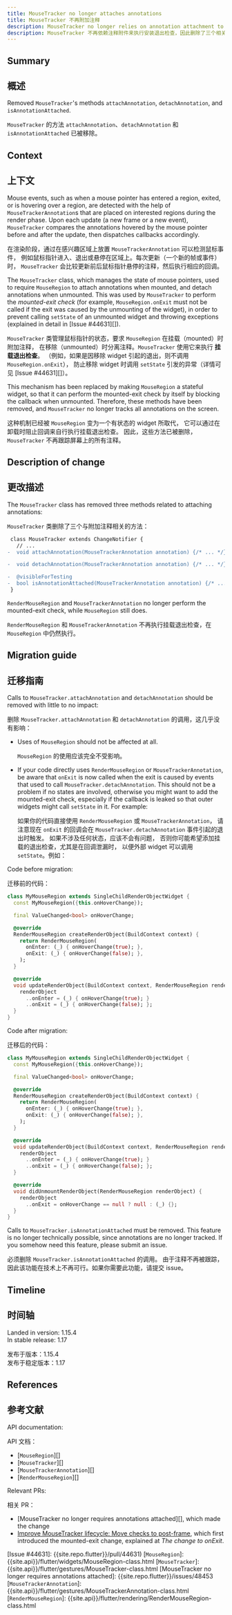 ```yaml
---
title: MouseTracker no longer attaches annotations
title: MouseTracker 不再附加注释
description: MouseTracker no longer relies on annotation attachment to perform the mounted-exit check; therefore, all three related methods are removed.
description: MouseTracker 不再依赖注释附件来执行安装退出检查，因此删除了三个相关方法。
---
```


## Summary

## 概述

Removed `MouseTracker`'s methods `attachAnnotation`,
`detachAnnotation`, and `isAnnotationAttached`.

`MouseTracker` 的方法 `attachAnnotation`、`detachAnnotation` 和 `isAnnotationAttached` 已被移除。

## Context

## 上下文

Mouse events, such as when a mouse pointer has entered a region,
exited, or is hovering over a region, are detected with the help of
`MouseTrackerAnnotation`s that are placed on interested regions
during the render phase. Upon each update (a new frame or a new event),
`MouseTracker` compares the annotations hovered by the mouse
pointer before and after the update, then dispatches
callbacks accordingly.

在渲染阶段，通过在感兴趣区域上放置 `MouseTrackerAnnotation` 可以检测鼠标事件，
例如鼠标指针进入、退出或悬停在区域上。每次更新（一个新的帧或事件）时，
`MouseTracker` 会比较更新前后鼠标指针悬停的注释，然后执行相应的回调。

The `MouseTracker` class, which manages the state of mouse pointers,
used to require `MouseRegion` to attach annotations when mounted,
and detach annotations when unmounted.
This was used by `MouseTracker` to perform the
_mounted-exit check_ (for example, `MouseRegion.onExit`
must not be called if the exit was caused by the unmounting
of the widget), in order to prevent calling `setState`
of an unmounted widget and throwing exceptions (explained
in detail in [Issue #44631][]).

`MouseTracker` 类管理鼠标指针的状态，要求 `MouseRegion` 在挂载（mounted）时附加注释，
在移除（unmounted）时分离注释。`MouseTracker` 使用它来执行 **挂载退出检查**。
（例如，如果是因移除 widget 引起的退出，则不调用 `MouseRegion.onExit`），
防止移除 widget 时调用 `setState` 引发的异常（详情可见 [Issue #44631][]）。

This mechanism has been replaced by making `MouseRegion`
a stateful widget, so that it can perform the mounted-exit
check by itself by blocking the callback when unmounted.
Therefore, these methods have been removed, and `MouseTracker`
no longer tracks all annotations on the screen.

这种机制已经被 `MouseRegion` 变为一个有状态的 widget 所取代，
它可以通过在卸载时阻止回调来自行执行挂载退出检查。
因此，这些方法已被删除，`MouseTracker` 不再跟踪屏幕上的所有注释。

## Description of change

## 更改描述

The `MouseTracker` class has removed three methods related
to attaching annotations:

`MouseTracker` 类删除了三个与附加注释相关的方法：

```diff
 class MouseTracker extends ChangeNotifier {
   // ...
-  void attachAnnotation(MouseTrackerAnnotation annotation) {/* ... */}

-  void detachAnnotation(MouseTrackerAnnotation annotation) {/* ... */}

-  @visibleForTesting
-  bool isAnnotationAttached(MouseTrackerAnnotation annotation) {/* ... */}
 }
```

`RenderMouseRegion` and `MouseTrackerAnnotation` no longer perform the
mounted-exit check, while `MouseRegion` still does.

`RenderMouseRegion` 和 `MouseTrackerAnnotation` 不再执行挂载退出检查，在 `MouseRegion` 中仍然执行。

## Migration guide

## 迁移指南

Calls to `MouseTracker.attachAnnotation` and
`detachAnnotation` should be removed with little to no impact:

删除 `MouseTracker.attachAnnotation` 和 `detachAnnotation` 的调用，这几乎没有影响：

* Uses of `MouseRegion` should not be affected at all.

  `MouseRegion` 的使用应该完全不受影响。
  
* If your code directly uses `RenderMouseRegion` or
  `MouseTrackerAnnotation`, be aware that `onExit`
  is now called when the exit is caused by events that used
  to call `MouseTracker.detachAnnotation`.
  This should not be a problem if no states are involved,
  otherwise you might want to add the mounted-exit check,
  especially if the callback is leaked so that outer
  widgets might call `setState` in it. For example:

  如果你的代码直接使用 `RenderMouseRegion` 或 `MouseTrackerAnnotation`，
  请注意现在 `onExit` 的回调会在 `MouseTracker.detachAnnotation` 事件引起的退出时触发。 
  如果不涉及任何状态，应该不会有问题，
  否则你可能希望添加挂载的退出检查，尤其是在回调泄漏时，
  以便外部 widget 可以调用 `setState`。例如：
  
Code before migration:

迁移前的代码：

<!-- skip -->
```dart
class MyMouseRegion extends SingleChildRenderObjectWidget {
  const MyMouseRegion({this.onHoverChange});

  final ValueChanged<bool> onHoverChange;

  @override
  RenderMouseRegion createRenderObject(BuildContext context) {
    return RenderMouseRegion(
      onEnter: (_) { onHoverChange(true); },
      onExit: (_) { onHoverChange(false); },
    );
  }

  @override
  void updateRenderObject(BuildContext context, RenderMouseRegion renderObject) {
    renderObject
      ..onEnter = (_) { onHoverChange(true); }
      ..onExit = (_) { onHoverChange(false); };
  }
}
```

Code after migration:

迁移后的代码：

<!-- skip -->
```dart
class MyMouseRegion extends SingleChildRenderObjectWidget {
  const MyMouseRegion({this.onHoverChange});

  final ValueChanged<bool> onHoverChange;

  @override
  RenderMouseRegion createRenderObject(BuildContext context) {
    return RenderMouseRegion(
      onEnter: (_) { onHoverChange(true); },
      onExit: (_) { onHoverChange(false); },
    );
  }

  @override
  void updateRenderObject(BuildContext context, RenderMouseRegion renderObject) {
    renderObject
      ..onEnter = (_) { onHoverChange(true); }
      ..onExit = (_) { onHoverChange(false); };
  }

  @override
  void didUnmountRenderObject(RenderMouseRegion renderObject) {
    renderObject
      ..onExit = onHoverChange == null ? null : (_) {};
  }
}
```

Calls to `MouseTracker.isAnnotationAttached` must be removed.
This feature is no longer technically possible,
since annotations are no longer tracked.
If you somehow need this feature, please submit an issue.

必须删除 `MouseTracker.isAnnotationAttached` 的调用。
由于注释不再被跟踪，因此该功能在技术上不再可行。如果你需要此功能，请提交 issue。

## Timeline

## 时间轴

Landed in version: 1.15.4<br>
In stable release: 1.17

发布于版本：1.15.4<br>
发布于稳定版本：1.17

## References

## 参考文献

API documentation:

API 文档：

* [`MouseRegion`][]
* [`MouseTracker`][]
* [`MouseTrackerAnnotation`][]
* [`RenderMouseRegion`][]

Relevant PRs:

相关 PR：

* [MouseTracker no longer requires annotations attached][],
  which made the change
* [Improve MouseTracker lifecycle: Move checks to post-frame][],
  which first introduced the mounted-exit change,
  explained at _The change to onExit_.


[Improve MouseTracker lifecycle: Move checks to post-frame]: {{site.repo.flutter}}/issues/44631
[Issue #44631]: {{site.repo.flutter}}/pull/44631)
[`MouseRegion`]: {{site.api}}/flutter/widgets/MouseRegion-class.html
[`MouseTracker`]: {{site.api}}/flutter/gestures/MouseTracker-class.html
[MouseTracker no longer requires annotations attached]: {{site.repo.flutter}}/issues/48453
[`MouseTrackerAnnotation`]: {{site.api}}/flutter/gestures/MouseTrackerAnnotation-class.html
[`RenderMouseRegion`]: {{site.api}}/flutter/rendering/RenderMouseRegion-class.html
